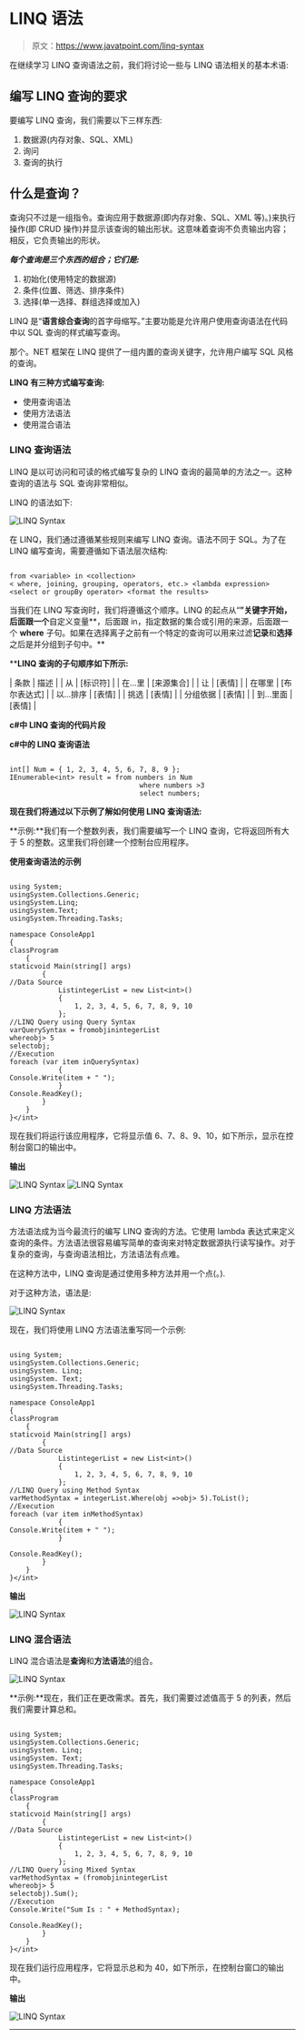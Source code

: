 # LINQ 语法

> 原文：<https://www.javatpoint.com/linq-syntax>

在继续学习 LINQ 查询语法之前，我们将讨论一些与 LINQ 语法相关的基本术语:

## 编写 LINQ 查询的要求

要编写 LINQ 查询，我们需要以下三样东西:

1.  数据源(内存对象、SQL、XML)
2.  询问
3.  查询的执行

## 什么是查询？

查询只不过是一组指令。查询应用于数据源(即内存对象、SQL、XML 等)。)来执行操作(即 CRUD 操作)并显示该查询的输出形状。这意味着查询不负责输出内容；相反，它负责输出的形状。

***每个查询是三个东西的组合；它们是:***

1.  初始化(使用特定的数据源)
2.  条件(位置、筛选、排序条件)
3.  选择(单一选择、群组选择或加入)

LINQ 是“**语言综合查询**的首字母缩写。”主要功能是允许用户使用查询语法在代码中以 SQL 查询的样式编写查询。

那个。NET 框架在 LINQ 提供了一组内置的查询关键字，允许用户编写 SQL 风格的查询。

**LINQ 有三种方式编写查询:**

*   使用查询语法
*   使用方法语法
*   使用混合语法

### LINQ 查询语法

LINQ 是以可访问和可读的格式编写复杂的 LINQ 查询的最简单的方法之一。这种查询的语法与 SQL 查询非常相似。

LINQ 的语法如下:

![LINQ Syntax](img/3da5a7d7e954efc903fda2dc6154bc05.png)

在 LINQ，我们通过遵循某些规则来编写 LINQ 查询。语法不同于 SQL。为了在 LINQ 编写查询，需要遵循如下语法层次结构:

```

from <variable> in <collection>
< where, joining, grouping, operators, etc.> <lambda expression>
<select or groupBy operator> <format the results>

```

当我们在 LINQ 写查询时，我们将遵循这个顺序。LINQ 的起点从“**”关键字开始，后面跟一个**自定义变量**，后面跟 in，指定数据的集合或引用的来源，后面跟一个 **where** 子句。如果在选择离子之前有一个特定的查询可以用来过滤**记录**和**选择**之后是并分组到子句中。**

 ****LINQ 查询的子句顺序如下所示:**

| 条款 | 描述 |
| 从 | [标识符] |
| 在…里 | [来源集合] |
| 让 | [表情] |
| 在哪里 | [布尔表达式] |
| 以...排序 | [表情] |
| 挑选 | [表情] |
| 分组依据 | [表情] |
| 到…里面 | [表情] |

**c#中 LINQ 查询的代码片段**

**c#中的 LINQ 查询语法**

```

int[] Num = { 1, 2, 3, 4, 5, 6, 7, 8, 9 };
IEnumerable<int> result = from numbers in Num
                                where numbers >3
                                select numbers;

```

**现在我们将通过以下示例了解如何使用 LINQ 查询语法:**

**示例:**我们有一个整数列表，我们需要编写一个 LINQ 查询，它将返回所有大于 5 的整数。这里我们将创建一个控制台应用程序。

**使用查询语法的示例**

```

using System;
usingSystem.Collections.Generic;
usingSystem.Linq;
usingSystem.Text;
usingSystem.Threading.Tasks;

namespace ConsoleApp1
{
classProgram
    {
staticvoid Main(string[] args)
        {
//Data Source
            ListintegerList = new List<int>()
            {
                1, 2, 3, 4, 5, 6, 7, 8, 9, 10
            };
//LINQ Query using Query Syntax
varQuerySyntax = fromobjinintegerList
whereobj> 5
selectobj;
//Execution
foreach (var item inQuerySyntax)
            {
Console.Write(item + " ");
            }
Console.ReadKey();
        }
    }
}</int> 
```

现在我们将运行该应用程序，它将显示值 6、7、8、9、10，如下所示，显示在控制台窗口的输出中。

**输出**

![LINQ Syntax](img/ad170c70d1ea97e1dd6bb4d38e757ac3.png)
![LINQ Syntax](img/0ef962aadd4c5397791fdd140ba14f15.png)

### LINQ 方法语法

方法语法成为当今最流行的编写 LINQ 查询的方法。它使用 lambda 表达式来定义查询的条件。方法语法很容易编写简单的查询来对特定数据源执行读写操作。对于复杂的查询，与查询语法相比，方法语法有点难。

在这种方法中，LINQ 查询是通过使用多种方法并用一个点(。).

对于这种方法，语法是:

![LINQ Syntax](img/ce41bc7f65249b7381521c2e56bb9998.png)

现在，我们将使用 LINQ 方法语法重写同一个示例:

```

using System;
usingSystem.Collections.Generic;
usingSystem. Linq;
usingSystem. Text;
usingSystem.Threading.Tasks;

namespace ConsoleApp1
{
classProgram
    {
staticvoid Main(string[] args)
        {
//Data Source
            ListintegerList = new List<int>()
            {
                1, 2, 3, 4, 5, 6, 7, 8, 9, 10
            };
//LINQ Query using Method Syntax
varMethodSyntax = integerList.Where(obj =>obj> 5).ToList();
//Execution
foreach (var item inMethodSyntax)
            {
Console.Write(item + " ");
            }

Console.ReadKey();
        }
    }
}</int> 
```

**输出**

![LINQ Syntax](img/ed5d9adc8414054ba3a572e41f0a9526.png)

### LINQ 混合语法

LINQ 混合语法是**查询**和**方法语法**的组合。

![LINQ Syntax](img/84216cec08e275498574add9128e1e56.png)

**示例:**现在，我们正在更改需求。首先，我们需要过滤值高于 5 的列表，然后我们需要计算总和。

```

using System;
usingSystem.Collections.Generic;
usingSystem. Linq;
usingSystem. Text;
usingSystem.Threading.Tasks;

namespace ConsoleApp1
{
classProgram
    {
staticvoid Main(string[] args)
        {
//Data Source
            ListintegerList = new List<int>()
            {
                1, 2, 3, 4, 5, 6, 7, 8, 9, 10
            };
//LINQ Query using Mixed Syntax
varMethodSyntax = (fromobjinintegerList
whereobj> 5
selectobj).Sum();
//Execution
Console.Write("Sum Is : " + MethodSyntax);

Console.ReadKey();
        }
    }
}</int> 
```

现在我们运行应用程序，它将显示总和为 40，如下所示，在控制台窗口的输出中。

**输出**

![LINQ Syntax](img/979410c62f9b5769b2181b8778919f80.png)

* * ***